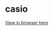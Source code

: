 # casio

<a href="https://rawgit.com/stephenjukes/casio/master/index.html">View in browser here</a>
